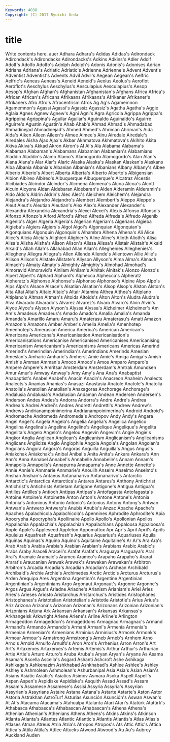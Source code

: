 ```yaml
---
Keywords: 4038 
Copyright: (C) 2017 Ryuichi Ueda
---
```


# title

Write contents here.
auer Adhara Adhara's Adidas
Adidas's Adirondack Adirondack's Adirondacks Adirondacks's Adkins Adkins's Adler Adolf Adolf's
Adolfo Adolfo's Adolph Adolph's Adonis Adonis's Adonises Adrian Adriana Adriana's
Adriatic Adriatic's Adrienne Adrienne's Advent Advent's Adventist Adventist's Advents Advil
Advil's Aegean Aegean's Aelfric Aelfric's Aeneas Aeneas's Aeneid Aeneid's Aeolus
Aeolus's Aeroflot Aeroflot's Aeschylus Aeschylus's Aesculapius Aesculapius's Aesop Aesop's Afghan
Afghan's Afghanistan Afghanistan's Afghans Africa Africa's African African's Africans Afrikaans
Afrikaans's Afrikaner Afrikaner's Afrikaners Afro Afro's Afrocentrism Afros Ag Ag's
Agamemnon Agamemnon's Agassi Agassi's Agassiz Agassiz's Agatha Agatha's Aggie Aglaia
Agnes Agnew Agnew's Agni Agni's Agra Agricola Agrippa Agrippa's Agrippina
Agrippina's Aguilar Aguilar's Aguinaldo Aguinaldo's Aguirre Aguirre's Agustin Agustin's Ahab
Ahab's Ahmad Ahmad's Ahmadabad Ahmadinejad Ahmadinejad's Ahmed Ahmed's Ahriman Ahriman's
Aida Aida's Aiken Aileen Aileen's Aimee Aimee's Ainu Airedale Airedale's
Airedales Aisha Ajax Ajax's Akbar Akhmatova Akhmatova's Akihito Akita Akiva
Akiva's Akkad Akron Akron's Al Al's Ala Alabama Alabama's Alabaman
Alabaman's Alabamans Alabamian Alabamian's Alabamians Aladdin Aladdin's Alamo Alamo's Alamogordo
Alamogordo's Alan Alan's Alana Alana's Alar Alar's Alaric Alaska Alaska's
Alaskan Alaskan's Alaskans Alba Albania Albania's Albanian Albanian's Albanians Albany
Albany's Albee Alberio Alberio's Albert Alberta Alberta's Alberto Alberto's Albigensian
Albion Albireo Albireo's Albuquerque Albuquerque's Alcatraz Alcestis Alcibiades Alcindor Alcindor's
Alcmena Alcmena's Alcoa Alcoa's Alcott Alcuin Alcyone Aldan Aldebaran Aldebaran's
Alden Alderamin Alderamin's Aldo Aldo's Aldrin Aldrin's Alec Alec's Aleichem
Aleichem's Alejandra Alejandra's Alejandro Alejandro's Alembert Alembert's Aleppo Aleppo's Aleut
Aleut's Aleutian Aleutian's Alex Alex's Alexander Alexander's Alexandra Alexandria Alexandria's
Alexei Alexei's Alexis Alfonso Alfonso's Alfonzo Alfonzo's Alford Alford's Alfred
Alfreda Alfreda's Alfredo Algenib Algenib's Alger Algeria Algeria's Algerian Algerian's
Algerians Algieba Algieba's Algiers Algiers's Algol Algol's Algonquian Algonquian's Algonquians
Algonquin Algonquin's Alhambra Alhena Alhena's Ali Alice Alice's Alicia Alicia's
Alighieri Alighieri's Aline Aline's Alioth Alioth's Alisa Alisa's Alisha Alisha's
Alison Alison's Alissa Alissa's Alistair Alistair's Alkaid Alkaid's Allah Allah's
Allahabad Allan Allan's Alleghenies Alleghenies's Allegheny Allegra Allegra's Allen Allende
Allende's Allentown Allie Allie's Allison Allison's Allstate Allstate's Allyson Allyson's
Alma Alma's Almach Almach's Almaty Almaty's Almighty Almighty's Almohad Almohad's
Almoravid Almoravid's Alnilam Alnilam's Alnitak Alnitak's Alonzo Alonzo's Alpert Alpert's
Alphard Alphard's Alphecca Alphecca's Alpheratz Alpheratz's Alphonse Alphonse's Alphonso Alphonso's
Alpine Alpo Alpo's Alps Alps's Alsace Alsace's Alsatian Alsatian's Alsop
Alsop's Alston Alston's Alta Altai Altai's Altaic Altaic's Altair Altamira
Althea Althea's Altiplano Altiplano's Altman Altman's Altoids Altoids's Alton Alton's
Aludra Aludra's Alva Alvarado Alvarado's Alvarez Alvarez's Alvaro Alvaro's Alvin
Alvin's Alyce Alyce's Alyson Alyson's Alyssa Alyssa's Alzheimer Alzheimer's Am
Am's Amadeus Amadeus's Amado Amado's Amalia Amalia's Amanda Amanda's Amarillo
Amaru Amaru's Amaterasu Amaterasu's Amati Amazon Amazon's Amazons Amber Amber's
Amelia Amelia's Amenhotep Amenhotep's Amerasian America America's American American's Americana
Americana's Americanisation Americanisation's Americanisations Americanise Americanised Americanises Americanising Americanism Americanism's
Americanisms Americans Americas Amerind Amerind's Amerindian Amerindian's Amerindians Amerinds Ameslan
Ameslan's Amharic Amharic's Amherst Amie Amie's Amiga Amiga's Amish Amish's
Amman Amman's Amoco Amoco's Amos Amparo Amparo's Ampere Ampere's Amritsar
Amsterdam Amsterdam's Amtrak Amundsen Amur Amur's Amway Amway's Amy Amy's
Ana Ana's Anabaptist Anabaptist's Anabel Anabel's Anacin Anacin's Anacreon Anaheim
Analects Analects's Ananias Ananias's Anasazi Anastasia Anatole Anatole's Anatolia Anatolia's
Anatolian Anatolian's Anaxagoras Anchorage Anchorage's Andalusia Andalusia's Andalusian Andaman Andean
Andersen Andersen's Anderson Andes Andes's Andorra Andorra's Andre Andre's Andrea
Andrea's Andrei Andrei's Andres Andretti Andretti's Andrew Andrew's Andrews Andrianampoinimerina
Andrianampoinimerina's Android Android's Andromache Andromeda Andromeda's Andropov Andy Andy's Angara
Angel Angel's Angela Angela's Angelia Angelia's Angelica Angelico Angelina Angelina's
Angeline Angeline's Angelique Angelique's Angelita Angelita's Angelo Angelo's Angelou Angevin
Angevin's Angie Angie's Angkor Anglia Anglican Anglican's Anglicanism Anglicanism's Anglicanisms
Anglicans Anglicize Anglo Anglophile Angola Angola's Angolan Angolan's Angolans Angora
Angora's Angoras Anguilla Anguilla's Angus Angus's Aniakchak Aniakchak's Anibal Anibal's
Anita Anita's Ankara Ankara's Ann Ann's Anna Annabel Annabel's Annabelle
Annabelle's Annam Annam's Annapolis Annapolis's Annapurna Annapurna's Anne Annette Annette's
Annie Annie's Annmarie Annmarie's Anouilh Anselm Anselmo Anselmo's Anshan Anshan's
Antaeus Antananarivo Antananarivo's Antarctic Antarctic's Antarctica Antarctica's Antares Antares's Anthony
Antichrist Antichrist's Antichrists Antietam Antigone Antigone's Antigua Antigua's Antilles Antilles's
Antioch Antipas Antipas's Antofagasta Antofagasta's Antoine Antoine's Antoinette Anton Anton's
Antone Antone's Antonia Antonia's Antoninus Antonio Antonio's Antonius Antony Antony's
Antwan Antwan's Antwerp Antwerp's Anubis Anubis's Anzac Apache Apache's Apaches
Apalachicola Apalachicola's Apennines Aphrodite Aphrodite's Apia Apocrypha Apocrypha's Apollinaire Apollo
Apollo's Apollonian Apollos Appalachia Appalachia's Appalachian Appalachians Appaloosa Appaloosa's Apple
Apple's Appleseed Appleton Appomattox Apr Apr's April April's Aprils Apuleius
Aquafresh Aquafresh's Aquarius Aquarius's Aquariuses Aquila Aquinas Aquinas's Aquino Aquino's
Aquitaine Aquitaine's Ar Ar's Ara Ara's Arab Arab's Arabia Arabia's
Arabian Arabian's Arabians Arabic Arabic's Arabs Araby Araceli Araceli's Arafat
Arafat's Araguaya Araguaya's Aral Aral's Aramaic Aramaic's Aramco Aramco's Arapaho
Arapaho's Ararat Ararat's Araucanian Arawak Arawak's Arawakan Arawakan's Arbitron Arbitron's
Arcadia Arcadia's Arcadian Arcadian's Archean Archibald Archibald's Archie Archie's Archimedes
Arctic Arctic's Arcturus Arcturus's Arden Arequipa Ares Argentina Argentina's Argentine
Argentinian Argentinian's Argentinians Argo Argonaut Argonaut's Argonne Argonne's Argos Argus
Argus's Ariadne Ariadne's Arianism Arianism's Ariel Aries Aries's Arieses Ariosto
Aristarchus Aristarchus's Aristides Aristophanes Aristophanes's Aristotelian Aristotelian's Aristotle Aristotle's Arius
Arius's Ariz Arizona Arizona's Arizonan Arizonan's Arizonans Arizonian Arizonian's Arizonians
Arjuna Ark Arkansan Arkansan's Arkansas Arkansas's Arkhangelsk Arkwright Arlene Arlene's
Arline Arline's Arlington Armageddon Armageddon's Armageddons Armagnac Armagnac's Armand Armand's
Armando Armando's Armani Armani's Armenia Armenia's Armenian Armenian's Armenians Arminius
Arminius's Armonk Armonk's Armour Armour's Armstrong Armstrong's Arneb Arneb's Arnhem
Arno Arno's Arnold Arnulfo Arnulfo's Aron Aron's Arrhenius Arron Arron's
Art Art's Artaxerxes Artaxerxes's Artemis Artemis's Arthur Arthur's Arthurian Artie
Artie's Arturo Arturo's Aruba Aruba's Aryan Aryan's Aryans As Asama
Asama's Ascella Ascella's Asgard Ashanti Ashcroft Ashe Ashikaga Ashikaga's Ashkenazim
Ashkhabad Ashkhabad's Ashlee Ashlee's Ashley Ashley's Ashmolean Ashmolean's Ashurbanipal Asia
Asia's Asian Asian's Asians Asiatic Asiatic's Asiatics Asimov Asmara Asoka
Aspell Aspell's Aspen Aspen's Aspidiske Aspidiske's Asquith Assad Assad's Assam
Assam's Assamese Assamese's Assisi Assyria Assyria's Assyrian Assyrian's Assyrians Astaire
Astana Astana's Astarte Astarte's Aston Astor Astoria Astrakhan AstroTurf Asturias
Asunción Asunción's Aswan Aswan's At At's Atacama Atacama's Atahualpa Atalanta
Atari Atari's Atatürk Atatürk's Athabasca Athabasca's Athabascan Athabascan's Athena Athena's
Athenian Athenian's Athenians Athens Athens's Atkins Atkins's Atkinson Atlanta Atlanta's
Atlantes Atlantic Atlantic's Atlantis Atlantis's Atlas Atlas's Atlases Atman Atreus
Atria Atria's Atropos Atropos's Ats Attic Attic's Attica Attica's Attila
Attila's Attlee Attucks Atwood Atwood's Au Au's Aubrey Auckland Auden
